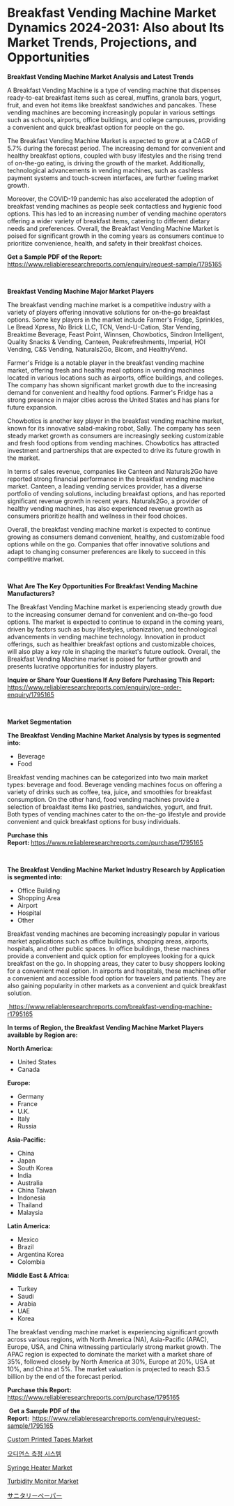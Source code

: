 <p><h1>Breakfast Vending Machine Market Dynamics 2024-2031: Also about Its Market Trends, Projections, and Opportunities</h1></p><p><strong>Breakfast Vending Machine Market Analysis and Latest Trends</strong></p>
<p><p>A Breakfast Vending Machine is a type of vending machine that dispenses ready-to-eat breakfast items such as cereal, muffins, granola bars, yogurt, fruit, and even hot items like breakfast sandwiches and pancakes. These vending machines are becoming increasingly popular in various settings such as schools, airports, office buildings, and college campuses, providing a convenient and quick breakfast option for people on the go.</p><p>The Breakfast Vending Machine Market is expected to grow at a CAGR of 5.7% during the forecast period. The increasing demand for convenient and healthy breakfast options, coupled with busy lifestyles and the rising trend of on-the-go eating, is driving the growth of the market. Additionally, technological advancements in vending machines, such as cashless payment systems and touch-screen interfaces, are further fueling market growth.</p><p>Moreover, the COVID-19 pandemic has also accelerated the adoption of breakfast vending machines as people seek contactless and hygienic food options. This has led to an increasing number of vending machine operators offering a wider variety of breakfast items, catering to different dietary needs and preferences. Overall, the Breakfast Vending Machine Market is poised for significant growth in the coming years as consumers continue to prioritize convenience, health, and safety in their breakfast choices.</p></p>
<p><strong>Get a Sample PDF of the Report:&nbsp;</strong> <a href="https://www.reliableresearchreports.com/enquiry/request-sample/1795165">https://www.reliableresearchreports.com/enquiry/request-sample/1795165</a></p>
<p>&nbsp;</p>
<p><strong>Breakfast Vending Machine Major Market Players</strong></p>
<p><p>The breakfast vending machine market is a competitive industry with a variety of players offering innovative solutions for on-the-go breakfast options. Some key players in the market include Farmer's Fridge, Sprinkles, Le Bread Xpress, No Brick LLC, TCN, Vend-U-Cation, Star Vending, Breaktime Beverage, Feast Point, Winnsen, Chowbotics, Sindron Intelligent, Quality Snacks & Vending, Canteen, Peakrefreshments, Imperial, HOI Vending, C&S Vending, Naturals2Go, Bicom, and HealthyVend.</p><p>Farmer's Fridge is a notable player in the breakfast vending machine market, offering fresh and healthy meal options in vending machines located in various locations such as airports, office buildings, and colleges. The company has shown significant market growth due to the increasing demand for convenient and healthy food options. Farmer's Fridge has a strong presence in major cities across the United States and has plans for future expansion.</p><p>Chowbotics is another key player in the breakfast vending machine market, known for its innovative salad-making robot, Sally. The company has seen steady market growth as consumers are increasingly seeking customizable and fresh food options from vending machines. Chowbotics has attracted investment and partnerships that are expected to drive its future growth in the market.</p><p>In terms of sales revenue, companies like Canteen and Naturals2Go have reported strong financial performance in the breakfast vending machine market. Canteen, a leading vending services provider, has a diverse portfolio of vending solutions, including breakfast options, and has reported significant revenue growth in recent years. Naturals2Go, a provider of healthy vending machines, has also experienced revenue growth as consumers prioritize health and wellness in their food choices.</p><p>Overall, the breakfast vending machine market is expected to continue growing as consumers demand convenient, healthy, and customizable food options while on the go. Companies that offer innovative solutions and adapt to changing consumer preferences are likely to succeed in this competitive market.</p></p>
<p>&nbsp;</p>
<p><strong>What Are The Key Opportunities For Breakfast Vending Machine Manufacturers?</strong></p>
<p><p>The Breakfast Vending Machine market is experiencing steady growth due to the increasing consumer demand for convenient and on-the-go food options. The market is expected to continue to expand in the coming years, driven by factors such as busy lifestyles, urbanization, and technological advancements in vending machine technology. Innovation in product offerings, such as healthier breakfast options and customizable choices, will also play a key role in shaping the market's future outlook. Overall, the Breakfast Vending Machine market is poised for further growth and presents lucrative opportunities for industry players.</p></p>
<p><strong>Inquire or Share Your Questions If Any Before Purchasing This Report:</strong> <a href="https://www.reliableresearchreports.com/enquiry/pre-order-enquiry/1795165">https://www.reliableresearchreports.com/enquiry/pre-order-enquiry/1795165</a></p>
<p>&nbsp;</p>
<p><strong>Market Segmentation</strong></p>
<p><strong>The Breakfast Vending Machine Market Analysis by types is segmented into:</strong></p>
<p><ul><li>Beverage</li><li>Food</li></ul></p>
<p><p>Breakfast vending machines can be categorized into two main market types: beverage and food. Beverage vending machines focus on offering a variety of drinks such as coffee, tea, juice, and smoothies for breakfast consumption. On the other hand, food vending machines provide a selection of breakfast items like pastries, sandwiches, yogurt, and fruit. Both types of vending machines cater to the on-the-go lifestyle and provide convenient and quick breakfast options for busy individuals.</p></p>
<p><strong>Purchase this Report:&nbsp;</strong><a href="https://www.reliableresearchreports.com/purchase/1795165">https://www.reliableresearchreports.com/purchase/1795165</a></p>
<p>&nbsp;</p>
<p><strong>The Breakfast Vending Machine Market Industry Research by Application is segmented into:</strong></p>
<p><ul><li>Office Building</li><li>Shopping Area</li><li>Airport</li><li>Hospital</li><li>Other</li></ul></p>
<p><p>Breakfast vending machines are becoming increasingly popular in various market applications such as office buildings, shopping areas, airports, hospitals, and other public spaces. In office buildings, these machines provide a convenient and quick option for employees looking for a quick breakfast on the go. In shopping areas, they cater to busy shoppers looking for a convenient meal option. In airports and hospitals, these machines offer a convenient and accessible food option for travelers and patients. They are also gaining popularity in other markets as a convenient and quick breakfast solution.</p></p>
<p><a href="https://www.reliableresearchreports.com/breakfast-vending-machine-r1795165">&nbsp;https://www.reliableresearchreports.com/breakfast-vending-machine-r1795165</a></p>
<p><strong>In terms of Region, the Breakfast Vending Machine Market Players available by Region are:</strong></p>
<p>
    <p> <strong> North America: </strong>
        <ul>
            <li>United States</li>
            <li>Canada</li>
        </ul>
        </p> 
    <p> <strong> Europe: </strong>
        <ul>
            <li>Germany</li>
            <li>France</li>
            <li>U.K.</li>
            <li>Italy</li>
            <li>Russia</li>
        </ul>
        </p> 
    <p> <strong> Asia-Pacific: </strong>
        <ul>
            <li>China</li>
            <li>Japan</li>
            <li>South Korea</li>
            <li>India</li>
            <li>Australia</li>
            <li>China Taiwan</li>
            <li>Indonesia</li>
            <li>Thailand</li>
            <li>Malaysia</li>
        </ul>
        </p> 
    <p> <strong> Latin America: </strong>
        <ul>
            <li>Mexico</li>
            <li>Brazil</li>
            <li>Argentina Korea</li>
            <li>Colombia</li>
        </ul>
        </p> 
    <p> <strong> Middle East & Africa: </strong>
        <ul>
            <li>Turkey</li>
            <li>Saudi</li>
            <li>Arabia</li>
            <li>UAE</li>
            <li>Korea</li>
        </ul>
    </p>
    </p>
<p><p>The breakfast vending machine market is experiencing significant growth across various regions, with North America (NA), Asia-Pacific (APAC), Europe, USA, and China witnessing particularly strong market growth. The APAC region is expected to dominate the market with a market share of 35%, followed closely by North America at 30%, Europe at 20%, USA at 10%, and China at 5%. The market valuation is projected to reach $3.5 billion by the end of the forecast period.</p></p>
<p><strong>Purchase this Report: </strong><a href="https://www.reliableresearchreports.com/purchase/1795165">https://www.reliableresearchreports.com/purchase/1795165</a></p>
<p>&nbsp;<strong>Get a Sample PDF of the Report:&nbsp;&nbsp;</strong><a href="https://www.reliableresearchreports.com/enquiry/request-sample/1795165">https://www.reliableresearchreports.com/enquiry/request-sample/1795165</a></p>
<p><strong></strong></p>
<p><p><a href="https://issuu.com/reportprime-2/docs/custom-printed-tapes-market-size-2030.pptx">Custom Printed Tapes Market</a></p><p><a href="https://github.com/nuekbpymrrz5/Market-Research-Report-List-1/blob/main/574962329362.md">오디언스 측정 시스템</a></p><p><a href="https://github.com/castoriffic/Market-Research-Report-List-4/blob/main/syringe-heater-market.md">Syringe Heater Market</a></p><p><a href="https://github.com/yoshih12/Market-Research-Report-List-3/blob/main/turbidity-monitor-market.md">Turbidity Monitor Market</a></p><p><a href="https://github.com/jkjreqjscoxx7/Market-Research-Report-List-1/blob/main/347561832123.md">サニタリーペーパー</a></p></p>